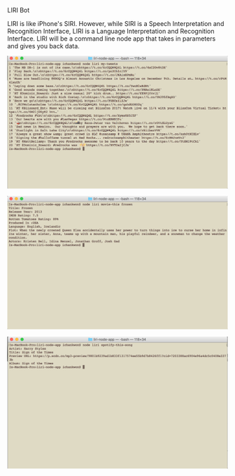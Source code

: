 LIRI Bot

LIRI is like iPhone's SIRI. However, while SIRI is a Speech Interpretation and Recognition Interface, LIRI is a Language Interpretation and Recognition Interface. LIRI will be a command line node app that takes in parameters and gives you back data.

![Alt text](/screenshots/screenshot-1.png?raw=true "Demo Screenshot")

![Alt text](/screenshots/screenshot-2.png?raw=true "Demo Screenshot")

![Alt text](/screenshots/screenshot-3.png?raw=true "Demo Screenshot")
